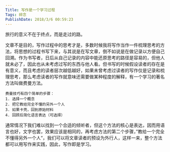 ```yaml
---
Title: 写作是一个学习过程
Tags: 碎念
PublishDate: 2018/3/6 00:59:23
---
```


旅行的意义不在于终点，而是走过的路。

文章不是目的，写作过程中的思考才是，多数时候我将写作当作一件梳理思考的方法，将思想的过程书写下来，与其说是在写文章，倒不如说是在做记录以方便自己回溯。作为书写者，日后从自己记录的内容中能还原思考的路径是容易的，但他人就未必了，因此也从未考虑过写的东西与他人看。但书写的时候假设读者的存在是有意义，而且考虑的读者层次越低越好，如果未曾考虑过读者的写作仅是记录和梳理思考，那么考虑读者的写作就意味还需要做某种程度的解释，有一个学习的著名方法叫做费曼方法。

```
费曼技巧有四个简单的步骤：
1. 选择一个概念
2. 把它教给完全不懂的另外一个人
3. 如果卡壳，回到原始材料
4. 回顾后简化语言表达（可选择）
```

通常情况下我们难以找到一个合适的倾听者，但这个方法的核心是表达，因而用语言也好，文字也罢，效果应该是相同的，再考虑方法的第二个步骤，”教给一个完全不懂得另外一个人“，我们可以将文章读者的预设为外行人，这样一来，整个方法都可以用写作来实践，因此，写作即是学习。
